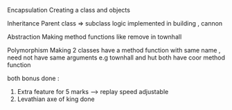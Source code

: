 Encapsulation
Creating a class and objects

Inheritance 
Parent class => subclass logic 
implemented in building , cannon 

Abstraction
Making method functions like remove in townhall

Polymorphism
Making 2 classes have a method function with same name , need not have same arguments
e.g townhall and hut both have coor method function 


both bonus done :
1. Extra feature for 5 marks --> replay speed adjustable 
2. Levathian axe of king done   